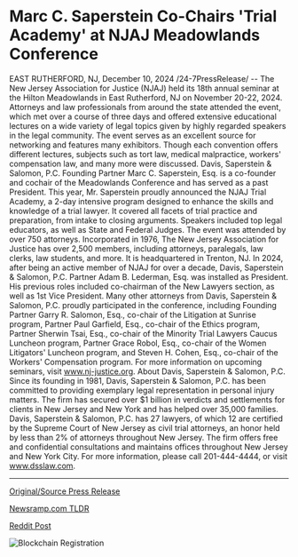 # Marc C. Saperstein Co-Chairs 'Trial Academy' at NJAJ Meadowlands Conference

EAST RUTHERFORD, NJ, December 10, 2024 /24-7PressRelease/ -- The New Jersey Association for Justice (NJAJ) held its 18th annual seminar at the Hilton Meadowlands in East Rutherford, NJ on November 20-22, 2024. Attorneys and law professionals from around the state attended the event, which met over a course of three days and offered extensive educational lectures on a wide variety of legal topics given by highly regarded speakers in the legal community. The event serves as an excellent source for networking and features many exhibitors. Though each convention offers different lectures, subjects such as tort law, medical malpractice, workers' compensation law, and many more were discussed.  Davis, Saperstein & Salomon, P.C. Founding Partner Marc C. Saperstein, Esq. is a co-founder and cochair of the Meadowlands Conference and has served as a past President. This year, Mr. Saperstein proudly announced the NJAJ Trial Academy, a 2-day intensive program designed to enhance the skills and knowledge of a trial lawyer. It covered all facets of trial practice and preparation, from intake to closing arguments. Speakers included top legal educators, as well as State and Federal Judges. The event was attended by over 750 attorneys.  Incorporated in 1976, The New Jersey Association for Justice has over 2,500 members, including attorneys, paralegals, law clerks, law students, and more. It is headquartered in Trenton, NJ. In 2024, after being an active member of NJAJ for over a decade, Davis, Saperstein & Salomon, P.C. Partner Adam B. Lederman, Esq. was installed as President. His previous roles included co-chairman of the New Lawyers section, as well as 1st Vice President.  Many other attorneys from Davis, Saperstein & Salomon, P.C. proudly participated in the conference, including Founding Partner Garry R. Salomon, Esq., co-chair of the Litigation at Sunrise program, Partner Paul Garfield, Esq., co-chair of the Ethics program, Partner Sherwin Tsai, Esq., co-chair of the Minority Trial Lawyers Caucus Luncheon program, Partner Grace Robol, Esq., co-chair of the Women Litigators' Luncheon program, and Steven H. Cohen, Esq., co-chair of the Workers' Compensation program.  For more information on upcoming seminars, visit www.nj-justice.org.  About Davis, Saperstein & Salomon, P.C.  Since its founding in 1981, Davis, Saperstein & Salomon, P.C. has been committed to providing exemplary legal representation in personal injury matters. The firm has secured over $1 billion in verdicts and settlements for clients in New Jersey and New York and has helped over 35,000 families. Davis, Saperstein & Salomon, P.C. has 27 lawyers, of which 12 are certified by the Supreme Court of New Jersey as civil trial attorneys, an honor held by less than 2% of attorneys throughout New Jersey. The firm offers free and confidential consultations and maintains offices throughout New Jersey and New York City. For more information, please call 201-444-4444, or visit www.dsslaw.com. 

---

[Original/Source Press Release](https://www.24-7pressrelease.com/press-release/516898/marc-c-saperstein-co-chairs-trial-academy-at-njaj-meadowlands-conference)
                    

[Newsramp.com TLDR](https://newsramp.com/curated-news/njaj-holds-18th-annual-seminar-with-davis-saperstein-salomon-p-c-playing-a-key-role/d7e76cfee64d4ebc5547a39f7bdd0209) 

 



[Reddit Post](https://www.reddit.com/r/newsramp/comments/1hax5kp/njaj_holds_18th_annual_seminar_with_davis/) 



![Blockchain Registration](https://cdn.newsramp.app/24-7PressRelease/qrcode/2412/10/zest8c3t.webp)